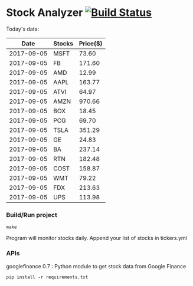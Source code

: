 # Stock Analyzer [![Build Status](https://travis-ci.org/ogoyal/StockAnalyzer.svg?branch=master)](https://travis-ci.org/ogoyal/StockAnalyzer)

Today's data:

| Date| Stocks| Price($) | 
| --- | --- | ---  | 
| 2017-09-05| MSFT| 73.60 | 
| 2017-09-05| FB| 171.60 | 
| 2017-09-05| AMD| 12.99 | 
| 2017-09-05| AAPL| 163.77 | 
| 2017-09-05| ATVI| 64.97 | 
| 2017-09-05| AMZN| 970.66 | 
| 2017-09-05| BOX| 18.45 | 
| 2017-09-05| PCG| 69.70 | 
| 2017-09-05| TSLA| 351.29 | 
| 2017-09-05| GE| 24.83 | 
| 2017-09-05| BA| 237.14 | 
| 2017-09-05| RTN| 182.48 | 
| 2017-09-05| COST| 158.87 | 
| 2017-09-05| WMT| 79.22 | 
| 2017-09-05| FDX| 213.63 | 
| 2017-09-05| UPS| 113.98 | 

### Build/Run project

```
make
```

Program will monitor stocks daily. Append your list of stocks in tickers.yml

### APIs
googlefinance 0.7 : Python module to get stock data from Google Finance

```
pip install -r requirements.txt
```

